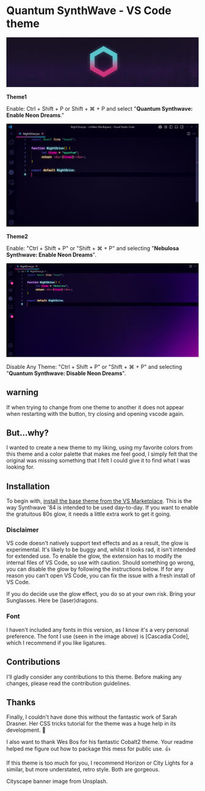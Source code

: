 # Quantum SynthWave - VS Code theme

![Synthwave '84 logo over a cityscape](https://github.com/ramirezherreranoeelvis/quantum-vscode/raw/HEAD/banner.png)

**Theme1**

Enable:
Ctrl + Shift + P or Shift + ⌘ + P and select "**Quantum Synthwave: Enable Neon Dreams**."

![Neon glowing text](./theme.jpg)

**Theme2**

Enable:
"Ctrl + Shift + P" or "Shift + ⌘ + P" and selecting "**Nebulosa Synthwave: Enable Neon Dreams**".

![Neon glowing text](./theme-nebulosa.jpg)

Disable Any Theme:
"Ctrl + Shift + P" or "Shift + ⌘ + P" and selecting "**Quantum Synthwave: Disable Neon Dreams**".

## warning
If when trying to change from one theme to another it does not appear when restarting with the button, try closing and opening vscode again.

## But...why?

I wanted to create a new theme to my liking, using my favorite colors from this theme and a color palette that makes me feel good, I simply felt that the original was missing something that I felt I could give it to find what I was looking for.

## Installation

To begin with, [install the base theme from the VS Marketplace](https://marketplace.visualstudio.com/items?itemName=GatomontesRoselll.quantum-vscode). This is the way Synthwave '84 is intended to be used day-to-day. If you want to enable the gratuitous 80s glow, it needs a little extra work to get it going.

### Disclaimer

VS code doesn't natively support text effects and as a result, the glow is experimental. It's likely to be buggy and, whilst it looks rad, it isn't intended for extended use. To enable the glow, the extension has to modify the internal files of VS Code, so use with caution. Should something go wrong, you can disable the glow by following the instructions below. If for any reason you can't open VS Code, you can fix the issue with a fresh install of VS Code.

If you do decide use the glow effect, you do so at your own risk. Bring your Sunglasses. Here be (laser)dragons.

### Font

I haven't included any fonts in this version, as I know it's a very personal preference. The font I use (seen in the image above) is [Cascadia Code], which I recommend if you like ligatures.

## Contributions

I'll gladly consider any contributions to this theme. Before making any changes, please read the contribution guidelines.

## Thanks

Finally, I couldn't have done this without the fantastic work of Sarah Drasner. Her CSS tricks tutorial for the theme was a huge help in its development. 🙏

I also want to thank Wes Bos for his fantastic Cobalt2 theme. Your readme helped me figure out how to package this mess for public use. 👍

If this theme is too much for you, I recommend Horizon or City Lights for a similar, but more understated, retro style. Both are gorgeous.

Cityscape banner image from Unsplash.
